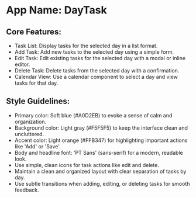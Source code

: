 # **App Name**: DayTask

## Core Features:

- Task List: Display tasks for the selected day in a list format.
- Add Task: Add new tasks to the selected day using a simple form.
- Edit Task: Edit existing tasks for the selected day with a modal or inline editor.
- Delete Task: Delete tasks from the selected day with a confirmation.
- Calendar View: Use a calendar component to select a day and view tasks for that day.

## Style Guidelines:

- Primary color: Soft blue (#A0D2EB) to evoke a sense of calm and organization.
- Background color: Light gray (#F5F5F5) to keep the interface clean and uncluttered.
- Accent color: Light orange (#FFB347) for highlighting important actions like 'Add' or 'Save'.
- Body and headline font: 'PT Sans' (sans-serif) for a modern, readable look.
- Use simple, clean icons for task actions like edit and delete.
- Maintain a clean and organized layout with clear separation of tasks by day.
- Use subtle transitions when adding, editing, or deleting tasks for smooth feedback.